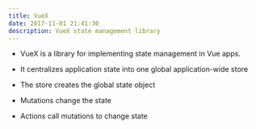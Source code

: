 ```yaml
---
title: VueX
date: 2017-11-01 21:41:30
description: VueX state management library
---
```


- VueX is a library for implementing state management in Vue apps.
- It centralizes application state into one global application-wide store

- The store creates the global state object
- Mutations change the state
- Actions call mutations to change state
